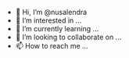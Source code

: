 - 👋 Hi, I’m @nusalendra
- 👀 I’m interested in ...
- 🌱 I’m currently learning ...
- 💞️ I’m looking to collaborate on ...
- 📫 How to reach me ...

<!---
nusalendra/nusalendra is a ✨ special ✨ repository because its `README.md` (this file) appears on your GitHub profile.
You can click the Preview link to take a look at your changes.
--->
